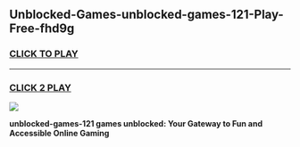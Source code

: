
## Unblocked-Games-unblocked-games-121-Play-Free-fhd9g
<h3>
<a href="https://premium76.site?title=unblocked-games-121&ref=18A1">CLICK TO PLAY</a></h3>
<hr>

<h3>
<a href="https://premium76.site?title=unblocked-games-121&ref=18A1">CLICK 2 PLAY</a>
  
</h3>

<a href="https://premium76.site?title=unblocked-games-121&ref=18A1"><img src="https://clearcache.store/games.png"></a>


**unblocked-games-121 games unblocked: Your Gateway to Fun and Accessible Online Gaming**
